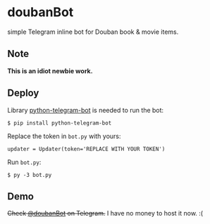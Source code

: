 # doubanBot

simple Telegram inline bot for Douban book &amp; movie items.

## Note

**This is an idiot newbie work.**

## Deploy

Library [python-telegram-bot](https://github.com/python-telegram-bot/python-telegram-bot) is needed to run the bot:

    $ pip install python-telegram-bot

Replace the token in `bot.py` with yours:

    updater = Updater(token='REPLACE WITH YOUR TOKEN')

Run `bot.py`:

    $ py -3 bot.py

## Demo

~~Check [@doubanBot](https://t.me/doubanBot) on Telegram.~~ I have no money to host it now. :(

